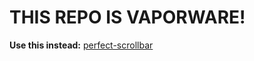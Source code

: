 # THIS REPO IS VAPORWARE!

**Use this instead:** [perfect-scrollbar](https://github.com/noraesae/perfect-scrollbar)
